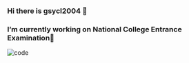 ### Hi there is gsycl2004 👋
### I’m currently working on National College Entrance Examination🔭

![code](https://github-readme-stats.vercel.app/api/top-langs/?username=gsycl2004&layout=compact&hide_border=true)


